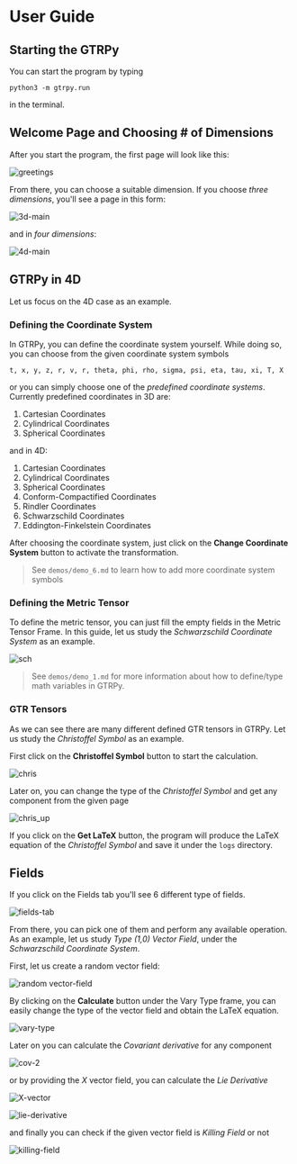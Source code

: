 # User Guide

## Starting the GTRPy

You can start the program by typing

    python3 -m gtrpy.run

in the terminal.

## Welcome Page and Choosing # of Dimensions

After you start the program, the first page will look like this:

![greetings](https://user-images.githubusercontent.com/45866787/213306039-51dd652a-d99e-41b5-9ca9-6fe6a4f7aa35.png)

From there, you can choose a suitable dimension. If you choose *three dimensions*, you'll see a page in this form:

![3d-main](https://user-images.githubusercontent.com/45866787/215293214-763a46a9-5e25-42ff-acb3-3dbc51e3f9bb.png)

and in *four dimensions*:

![4d-main](https://user-images.githubusercontent.com/45866787/215288897-5f1e528d-539e-4237-b200-f126d9618037.png)

## GTRPy in 4D

Let us focus on the 4D case as an example.

### Defining the Coordinate System

In GTRPy, you can define the coordinate system yourself. While doing so, you can choose from the given coordinate system symbols

    t, x, y, z, r, v, r, theta, phi, rho, sigma, psi, eta, tau, xi, T, X

or you can simply choose one of the *predefined coordinate systems*. Currently predefined coordinates in 3D are:

1. Cartesian Coordinates
2. Cylindrical Coordinates
3. Spherical Coordinates

and in 4D:

1. Cartesian Coordinates
2. Cylindrical Coordinates
3. Spherical Coordinates
4. Conform-Compactified Coordinates
5. Rindler Coordinates
6. Schwarzschild Coordinates
7. Eddington-Finkelstein Coordinates

After choosing the coordinate system, just click on the **Change Coordinate System** button to activate the transformation.

> See `demos/demo_6.md` to learn how to add more coordinate system symbols

### Defining the Metric Tensor

To define the metric tensor, you can just fill the empty fields in the Metric Tensor Frame. In this guide, let us study the *Schwarzschild Coordinate System* as an example.

![sch](https://user-images.githubusercontent.com/45866787/213306169-1fa3f7fd-20ee-408f-b840-9ad27f26a495.png)

> See `demos/demo_1.md` for more information about how to define/type math variables in GTRPy.

### GTR Tensors

As we can see there are many different defined GTR tensors in GTRPy. Let us study the *Christoffel Symbol* as an example.

First click on the **Christoffel Symbol** button to start the calculation.

![chris](https://user-images.githubusercontent.com/45866787/215287954-af722d40-3d3f-44e9-9fcb-8232becabe4c.png)

Later on, you can change the type of the *Christoffel Symbol* and get any component from the given page

![chris_up](https://user-images.githubusercontent.com/45866787/215287959-cc4fb77c-43d4-4671-b3b4-2220e806ab9e.png)

If you click on the **Get LaTeX** button, the program will produce the LaTeX equation of the *Christoffel Symbol* and save it under the `logs` directory.

## Fields

If you click on the Fields tab you'll see 6 different type of fields.

![fields-tab](https://user-images.githubusercontent.com/45866787/215289114-da348b6b-2fd3-4c2d-aeea-11ff3d6d648a.png)

From there, you can pick one of them and perform any available operation. As an example, let us study *Type (1,0) Vector Field*, under the *Schwarzschild Coordinate System*.

First, let us create a random vector field:

![random vector-field](https://user-images.githubusercontent.com/45866787/215289322-482a05b8-92c9-4531-a7e3-e56745866799.png)

By clicking on the **Calculate** button under the Vary Type frame, you can easily change the type of the vector field and obtain the LaTeX equation.

![vary-type](https://user-images.githubusercontent.com/45866787/215289327-ea31e0a3-52cc-4ee1-89f3-7ad0469e708c.png)

Later on you can calculate the *Covariant derivative* for any component

![cov-2](https://user-images.githubusercontent.com/45866787/215289347-ab72ac84-ed88-4ed1-89dd-fb8bf076abbe.png)

or by providing the *X* vector field, you can calculate the *Lie Derivative*

![X-vector](https://user-images.githubusercontent.com/45866787/215289383-a2f208f6-8059-49fa-ab51-248b83add299.png)

![lie-derivative](https://user-images.githubusercontent.com/45866787/215289391-0fcda443-30fd-42d2-8e99-3860d3ff562e.png)

and finally you can check if the given vector field is *Killing Field* or not

![killing-field](https://user-images.githubusercontent.com/45866787/215289404-bd8919a5-044b-42ee-974f-cd5c17d0e905.png)
